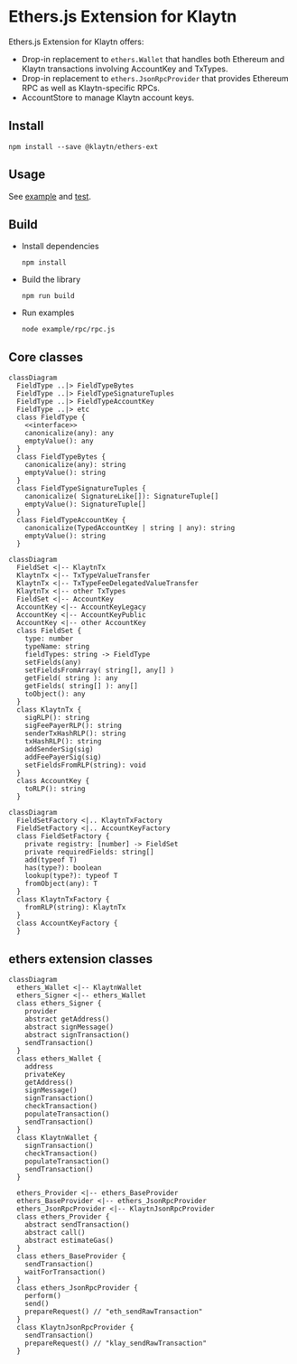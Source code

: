 # Ethers.js Extension for Klaytn

Ethers.js Extension for Klaytn offers:

- Drop-in replacement to `ethers.Wallet` that handles both Ethereum and Klaytn transactions
  involving AccountKey and TxTypes.
- Drop-in replacement to `ethers.JsonRpcProvider` that provides Ethereum RPC as well as
  Klaytn-specific RPCs.
- AccountStore to manage Klaytn account keys.

## Install

```
npm install --save @klaytn/ethers-ext
```

## Usage

See [example](./example) and [test](./test).


## Build

- Install dependencies

    ```
    npm install
    ```

- Build the library

    ```
    npm run build
    ```

- Run examples

    ```
    node example/rpc/rpc.js
    ```

## Core classes

```mermaid
classDiagram
  FieldType ..|> FieldTypeBytes
  FieldType ..|> FieldTypeSignatureTuples
  FieldType ..|> FieldTypeAccountKey
  FieldType ..|> etc
  class FieldType {
    <<interface>>
    canonicalize(any): any
    emptyValue(): any
  }
  class FieldTypeBytes {
    canonicalize(any): string
    emptyValue(): string
  }
  class FieldTypeSignatureTuples {
    canonicalize( SignatureLike[]): SignatureTuple[]
    emptyValue(): SignatureTuple[]
  }
  class FieldTypeAccountKey {
    canonicalize(TypedAccountKey | string | any): string
    emptyValue(): string
  }
```

```mermaid
classDiagram
  FieldSet <|-- KlaytnTx
  KlaytnTx <|-- TxTypeValueTransfer
  KlaytnTx <|-- TxTypeFeeDelegatedValueTransfer
  KlaytnTx <|-- other TxTypes
  FieldSet <|-- AccountKey
  AccountKey <|-- AccountKeyLegacy
  AccountKey <|-- AccountKeyPublic
  AccountKey <|-- other AccountKey
  class FieldSet {
    type: number
    typeName: string
    fieldTypes: string -> FieldType
    setFields(any)
    setFieldsFromArray( string[], any[] )
    getField( string ): any
    getFields( string[] ): any[]
    toObject(): any
  }
  class KlaytnTx {
    sigRLP(): string
    sigFeePayerRLP(): string
    senderTxHashRLP(): string
    txHashRLP(): string
    addSenderSig(sig)
    addFeePayerSig(sig)
    setFieldsFromRLP(string): void
  }
  class AccountKey {
    toRLP(): string
  }
```

```mermaid
classDiagram
  FieldSetFactory <|.. KlaytnTxFactory
  FieldSetFactory <|.. AccountKeyFactory
  class FieldSetFactory {
    private registry: [number] -> FieldSet
    private requiredFields: string[]
    add(typeof T)
    has(type?): boolean
    lookup(type?): typeof T
    fromObject(any): T
  }
  class KlaytnTxFactory {
    fromRLP(string): KlaytnTx
  }
  class AccountKeyFactory {
  }
```

## ethers extension classes

```mermaid
classDiagram
  ethers_Wallet <|-- KlaytnWallet
  ethers_Signer <|-- ethers_Wallet
  class ethers_Signer {
    provider
    abstract getAddress()
    abstract signMessage()
    abstract signTransaction()
    sendTransaction()
  }
  class ethers_Wallet {
    address
    privateKey
    getAddress()
    signMessage()
    signTransaction()
    checkTransaction()
    populateTransaction()
    sendTransaction()
  }
  class KlaytnWallet {
    signTransaction()
    checkTransaction()
    populateTransaction()
    sendTransaction()
  }

  ethers_Provider <|-- ethers_BaseProvider
  ethers_BaseProvider <|-- ethers_JsonRpcProvider
  ethers_JsonRpcProvider <|-- KlaytnJsonRpcProvider
  class ethers_Provider {
    abstract sendTransaction()
    abstract call()
    abstract estimateGas()
  }
  class ethers_BaseProvider {
    sendTransaction()
    waitForTransaction()
  }
  class ethers_JsonRpcProvider {
    perform()
    send()
    prepareRequest() // "eth_sendRawTransaction"
  }
  class KlaytnJsonRpcProvider {
    sendTransaction()
    prepareRequest() // "klay_sendRawTransaction"
  }
```

